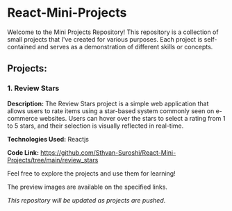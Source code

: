# React-Mini-Projects

Welcome to the Mini Projects Repository! This repository is a collection of small projects that I've created for various purposes. Each project is self-contained and serves as a demonstration of different skills or concepts.

## Projects:

### 1. Review Stars

**Description:** The Review Stars project is a simple web application that allows users to rate items using a star-based system commonly seen on e-commerce websites. Users can hover over the stars to select a rating from 1 to 5 stars, and their selection is visually reflected in real-time.

**Technologies Used:** Reactjs

**Code Link:** https://github.com/Sthvan-Suroshi/React-Mini-Projects/tree/main/review_stars

Feel free to explore the projects and use them for learning!

The preview images are available on the specified links.

_This repository will be updated as projects are pushed_.
